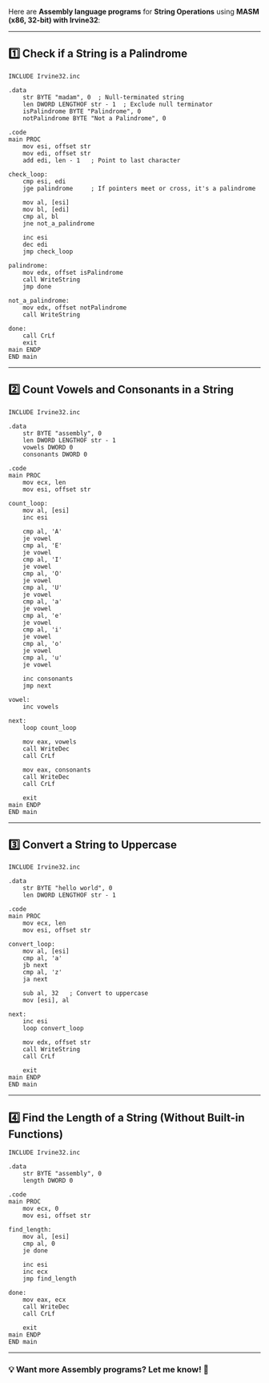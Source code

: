 Here are **Assembly language programs** for **String Operations** using **MASM (x86, 32-bit) with Irvine32**:  

---

## **1️⃣ Check if a String is a Palindrome**
```assembly
INCLUDE Irvine32.inc

.data
    str BYTE "madam", 0  ; Null-terminated string
    len DWORD LENGTHOF str - 1  ; Exclude null terminator
    isPalindrome BYTE "Palindrome", 0
    notPalindrome BYTE "Not a Palindrome", 0

.code
main PROC
    mov esi, offset str
    mov edi, offset str
    add edi, len - 1   ; Point to last character

check_loop:
    cmp esi, edi
    jge palindrome     ; If pointers meet or cross, it's a palindrome

    mov al, [esi]      
    mov bl, [edi]      
    cmp al, bl
    jne not_a_palindrome

    inc esi
    dec edi
    jmp check_loop

palindrome:
    mov edx, offset isPalindrome
    call WriteString
    jmp done

not_a_palindrome:
    mov edx, offset notPalindrome
    call WriteString

done:
    call CrLf
    exit
main ENDP
END main
```

---

## **2️⃣ Count Vowels and Consonants in a String**
```assembly
INCLUDE Irvine32.inc

.data
    str BYTE "assembly", 0
    len DWORD LENGTHOF str - 1
    vowels DWORD 0
    consonants DWORD 0

.code
main PROC
    mov ecx, len
    mov esi, offset str

count_loop:
    mov al, [esi]
    inc esi

    cmp al, 'A'
    je vowel
    cmp al, 'E'
    je vowel
    cmp al, 'I'
    je vowel
    cmp al, 'O'
    je vowel
    cmp al, 'U'
    je vowel
    cmp al, 'a'
    je vowel
    cmp al, 'e'
    je vowel
    cmp al, 'i'
    je vowel
    cmp al, 'o'
    je vowel
    cmp al, 'u'
    je vowel

    inc consonants
    jmp next

vowel:
    inc vowels

next:
    loop count_loop

    mov eax, vowels
    call WriteDec
    call CrLf

    mov eax, consonants
    call WriteDec
    call CrLf

    exit
main ENDP
END main
```

---

## **3️⃣ Convert a String to Uppercase**
```assembly
INCLUDE Irvine32.inc

.data
    str BYTE "hello world", 0
    len DWORD LENGTHOF str - 1

.code
main PROC
    mov ecx, len
    mov esi, offset str

convert_loop:
    mov al, [esi]
    cmp al, 'a'
    jb next
    cmp al, 'z'
    ja next

    sub al, 32   ; Convert to uppercase
    mov [esi], al

next:
    inc esi
    loop convert_loop

    mov edx, offset str
    call WriteString
    call CrLf

    exit
main ENDP
END main
```

---

## **4️⃣ Find the Length of a String (Without Built-in Functions)**
```assembly
INCLUDE Irvine32.inc

.data
    str BYTE "assembly", 0
    length DWORD 0

.code
main PROC
    mov ecx, 0
    mov esi, offset str

find_length:
    mov al, [esi]
    cmp al, 0
    je done

    inc esi
    inc ecx
    jmp find_length

done:
    mov eax, ecx
    call WriteDec
    call CrLf

    exit
main ENDP
END main
```

---

### 💡 **Want more Assembly programs? Let me know! 🚀**
